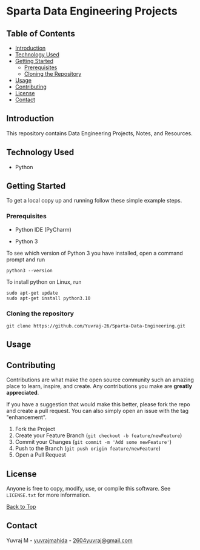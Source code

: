 # Sparta Data Engineering Projects

<a id="top"></a>

## Table of Contents

- [Introduction](#introduction)
- [Technology Used](#technology-used)
- [Getting Started](#getting-started)
  - [Prerequisites](#prerequisites)
  - [Cloning the Repository](#cloning-the-repository)
- [Usage](#usage)
- [Contributing](#contributing)
- [License](#license)
- [Contact](#contact)

## Introduction

This repository contains Data Engineering Projects, Notes, and Resources.

## Technology Used
- Python

## Getting Started
To get a local copy up and running follow these simple example steps.


### Prerequisites

- Python IDE (PyCharm)

- Python 3

To see which version of Python 3 you have installed, open a command prompt and run

```shell
python3 --version
```
To install python on Linux, run

```
sudo apt-get update
sudo apt-get install python3.10

```

### Cloning the repository

```shell
git clone https://github.com/Yuvraj-26/Sparta-Data-Engineering.git
```

## Usage


## Contributing

Contributions are what make the open source community such an amazing place to learn, inspire, and create. Any contributions you make are **greatly appreciated**.

If you have a suggestion that would make this better, please fork the repo and create a pull request. You can also simply open an issue with the tag "enhancement".

1. Fork the Project
2. Create your Feature Branch (`git checkout -b feature/newFeature`)
3. Commit your Changes (`git commit -m 'Add some newFeature'`)
4. Push to the Branch (`git push origin feature/newFeature`)
5. Open a Pull Request

<!-- LICENSE -->
## License

Anyone is free to copy, modify, use, or compile this software. See `LICENSE.txt` for more information.

<a href="#top">Back to Top</a>

## Contact

Yuvraj M - [yuvrajmahida](https://www.linkedin.com/in/yuvrajmahida/) - 2604yuvraj@gmail.com

